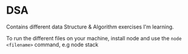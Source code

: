 # DSA

Contains different data Structure &amp; Algorithm exercises I'm learning.

To run the different files on your machine, install node and use the `node <filename>` command, e.g node stack
